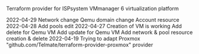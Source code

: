 Terraform provider for ISPsystem VMmanager 6 virtualization platform

2022-04-29	Network change
		Qemu domain change
		Account resource
2022-04-28	Add pools edit
2022-04-27 	Creation of VM is working
		Add delete for Qemu VM
		Add update for Qemu VM
		Add network & pool resource creation & delete
2022-04-19 Trying to adapt Proxmox "github.com/Telmate/terraform-provider-proxmox" provider
